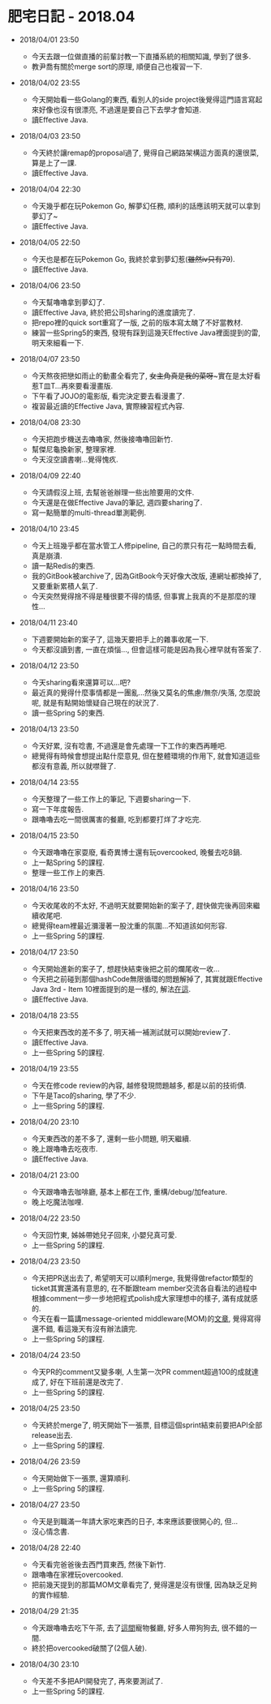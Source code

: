 # 肥宅日記 - 2018.04

* 2018/04/01 23:50
    * 今天去跟一位做直播的前輩討教一下直播系統的相關知識, 學到了很多.
    * 教尹喬有關於merge sort的原理, 順便自己也複習一下.

* 2018/04/02 23:55
    * 今天開始看一些Golang的東西, 看別人的side project後覺得這門語言寫起來好像也沒有很漂亮, 不過還是要自己下去學才會知道.
    * 讀Effective Java.

* 2018/04/03 23:50
    * 今天終於讓remap的proposal過了, 覺得自己網路架構這方面真的還很菜, 算是上了一課.
    * 讀Effective Java.

* 2018/04/04 22:30
    * 今天幾乎都在玩Pokemon Go, 解夢幻任務, 順利的話應該明天就可以拿到夢幻了~
    * 讀Effective Java.

* 2018/04/05 22:50
    * 今天也是都在玩Pokemon Go, 我終於拿到夢幻惹(~~雖然iv只有79~~).
    * 讀Effective Java.

* 2018/04/06 23:50
    * 今天幫嚕嚕拿到夢幻了.
    * 讀Effective Java, 終於把公司sharing的進度讀完了.
    * 把repo裡的quick sort重寫了一版, 之前的版本寫太醜了不好當教材.
    * 練習一些Spring5的東西, 發現有踩到這幾天Effective Java裡面提到的雷, 明天來細看一下.

* 2018/04/07 23:50
    * 今天熬夜把戀如雨止的動畫全看完了, ~~女主角真是我的菜呀~~~實在是太好看惹T皿T...再來要看漫畫版.
    * 下午看了JOJO的電影版, 看完決定要去看漫畫了.
    * 複習最近讀的Effective Java, 實際練習程式內容.

* 2018/04/08 23:30
    * 今天把跑步機送去嚕嚕家, 然後接嚕嚕回新竹.
    * 幫傑尼龜換新家, 整理家裡.
    * 今天沒空讀書喇...覺得愧疚.

* 2018/04/09 22:40
    * 今天請假沒上班, 去幫爸爸辦理一些出險要用的文件.
    * 今天還是在做Effective Java的筆記, 週四要sharing了.
    * 寫一點簡單的multi-thread單測範例.

* 2018/04/10 23:45
    * 今天上班幾乎都在當水管工人修pipeline, 自己的票只有花一點時間去看, 真是崩潰.
    * 讀一點Redis的東西.
    * 我的GitBook被archive了, 因為GitBook今天好像大改版, 連網址都換掉了, 又要重新累積人氣了.
    * 今天突然覺得捨不得是種很要不得的情感, 但事實上我真的不是那麼的理性...

* 2018/04/11 23:40
    * 下週要開始新的案子了, 這幾天要把手上的雜事收尾一下.
    * 今天都沒讀到書, 一直在煩惱..., 但會這樣可能是因為我心裡早就有答案了.

* 2018/04/12 23:50
    * 今天sharing看來還算可以...吧?
    * 最近真的覺得什麼事情都是一團亂...然後又莫名的焦慮/無奈/失落, 怎麼說呢, 就是有點開始懷疑自己現在的狀況了.
    * 讀一些Spring 5的東西.

* 2018/04/13 23:50
    * 今天好累, 沒有唸書, 不過還是會先處理一下工作的東西再睡吧.
    * 總覺得有時候會想提出點什麼意見, 但在整體環境的作用下, 就會知道這些都沒有意義, 所以就噤聲了.

* 2018/04/14 23:55
    * 今天整理了一些工作上的筆記, 下週要sharing一下.
    * 寫一下年度報告.
    * 跟嚕嚕去吃一間很厲害的餐廳, 吃到都要打烊了才吃完.

* 2018/04/15 23:50
    * 今天跟嚕嚕在家耍廢, 看奇異博士還有玩overcooked, 晚餐去吃8鍋.
    * 上一點Spring 5的課程.
    * 整理一些工作上的東西.

* 2018/04/16 23:50
    * 今天收尾收的不太好, 不過明天就要開始新的案子了, 趕快做完後再回來繼續收尾吧.
    * 總覺得team裡最近瀰漫著一股沈重的氛圍...不知道該如何形容.
    * 上一些Spring 5的課程.

* 2018/04/17 23:50
    * 今天開始進新的案子了, 想趕快結束後把之前的爛尾收一收...
    * 今天把之前碰到那個hashCode無限循環的問題解掉了, 其實就跟Effective Java 3rd - Item 10裡面提到的是一樣的, 解法[在這](https://github.com/yotsuba1022/spring5-recipe-app/commit/be6c9c2e0e99252e2b3b664586a29e0620d9e522).
    * 讀Effective Java.

* 2018/04/18 23:55
    * 今天把東西改的差不多了, 明天補一補測試就可以開始review了.
    * 讀Effective Java.
    * 上一些Spring 5的課程.

* 2018/04/19 23:55
    * 今天在修code review的內容, 越修發現問題越多, 都是以前的技術債.
    * 下午是Taco的sharing, 學了不少.
    * 上一些Spring 5的課程.

* 2018/04/20 23:10
    * 今天東西改的差不多了, 還剩一些小問題, 明天繼續.
    * 晚上跟嚕嚕去吃夜市.
    * 讀Effective Java.

* 2018/04/21 23:00
    * 今天跟嚕嚕去咖啡廳, 基本上都在工作, 重構/debug/加feature.
    * 晚上吃魔法咖哩.

* 2018/04/22 23:50
    * 今天回竹東, 姊姊帶她兒子回來, 小嬰兒真可愛.
    * 上一些Spring 5的課程.

* 2018/04/23 23:50
    * 今天把PR送出去了, 希望明天可以順利merge, 我覺得做refactor類型的ticket其實還滿有意思的, 在不斷跟team member交流各自看法的過程中根據comment一步一步地把程式polish成大家理想中的樣子, 滿有成就感的.
    * 今天在看一篇講message-oriented middleware(MOM)的[文章](https://mp.weixin.qq.com/s?__biz=MzIwMzg1ODcwMw==&mid=2247487688&idx=1&sn=d1555109750b309a2d96ce3332e8a97b&chksm=96c9a6a8a1be2fbe8e1df2f2bb60a2bfea0e62aaec0633df928432ceed6438a724dd217624cd#rd), 覺得寫得還不錯, 看這幾天有沒有辦法讀完.
    * 上一些Spring 5的課程.

* 2018/04/24 23:50
    * 今天PR的comment又變多喇, 人生第一次PR comment超過100的成就達成了, 好在下班前還是改完了.
    * 上一些Spring 5的課程.

* 2018/04/25 23:50
    * 今天終於merge了, 明天開始下一張票, 目標這個sprint結束前要把API全部release出去.
    * 上一些Spring 5的課程.

* 2018/04/26 23:59
    * 今天開始做下一張票, 還算順利.
    * 上一些Spring 5的課程.

* 2018/04/27 23:50
    * 今天是到職滿一年請大家吃東西的日子, 本來應該要很開心的, 但...
    * 沒心情念書.

* 2018/04/28 22:40
    * 今天看完爸爸後去西門買東西, 然後下新竹.
    * 跟嚕嚕在家裡玩overcooked.
    * 把前幾天提到的那篇MOM文章看完了, 覺得還是沒有很懂, 因為缺乏足夠的實作經驗.

* 2018/04/29 21:35
    * 今天跟嚕嚕去吃下午茶, 去了[這間](https://www.facebook.com/NoTwoCafe/)寵物餐廳, 好多人帶狗狗去, 很不錯的一間.
    * 終於把overcooked破關了(2個人破).

* 2018/04/30 23:10
    * 今天差不多把API開發完了, 再來要測試了.
    * 上一些Spring 5的課程.
